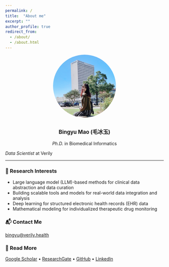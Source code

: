 ```yaml
---
permalink: /
title:  "About me"
excerpt: ""
author_profile: true
redirect_from: 
  - /about/
  - /about.html
---
```


<div style="text-align: center; max-width: 700px; margin: auto;">
    <img src="/images/profile.JPG" alt="Profile Picture" style="display: block; margin: 0 auto; width: 200px; border-radius: 50%;">
</div>

<br>

<p style="text-align: center; font-size: 1.2em; font-weight: bold;">
    Bingyu Mao (毛冰玉)
</p>

<p style="text-align: center;">
<em>Ph.D.</em> in Biomedical Informatics

<br>

<em>Data Scientist</em> at Verily
</p>


<hr>

<h3>🔬 Research Interests</h3>
<ul>
    <li>Large language model (LLM)-based methods for clinical data abstraction and data curation</li>
    <li>Building scalable tools and models for real-world data integration and analysis</li>
    <li>Deep learning for structured electronic health records (EHR) data</li>
    <li>Mathematical modeling for individualized therapeutic drug monitoring</li>
</ul>

<h3>📬 Contact Me</h3>
<p><a href="mailto:bingyu@verily.health">bingyu@verily.health</a></p>

<h3>🔗 Read More</h3>
<p>
    <a href="https://scholar.google.com/citations?user=GVs3qjUAAAAJ&hl=en">Google Scholar</a> • 
    <a href="https://www.researchgate.net/profile/Bingyu-Mao">ResearchGate</a> • 
    <a href="https://github.com/BingyuMao">GitHub</a> • 
    <a href="https://www.linkedin.com/in/bingyu-mao/">LinkedIn</a>
</p>
